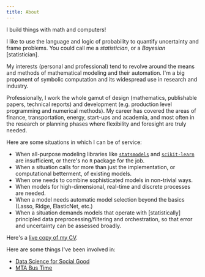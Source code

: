 ```yaml
---
title: About
---
```


I build things with math and computers!

I like to use the language and logic of probability to quantify uncertainty and
frame problems.  You could call me a *statistician*, or a *Bayesian*
[statistician].

My interests (personal and professional) tend to revolve around the means
and methods of mathematical modeling and their automation.  I'm a big 
proponent of symbolic computation and its widespread use in research and
industry.

Professionally, I work the whole gamut of design (mathematics, publishable
papers, technical reports) and development (e.g. production level programming
and numerical methods).  My career has covered the areas of finance,
transportation, energy, start-ups and academia, and most often in the research
or planning phases where flexibility and foresight are truly needed.

Here are some situations in which I can be of service:

* When all-purpose modeling libraries like [`statsmodels`](http://statsmodels.sourceforge.net/)
  and [`scikit-learn`](http://scikit-learn.org/) are insufficient, or there's no `R` package 
  for the job.
* When a situation calls for more than just the implementation, or
  computational betterment, of existing models.
* When one needs to combine sophisticated models in non-trivial ways.
* When models for high-dimensional, real-time and discrete processes are needed.
* When a model needs automatic model selection beyond
  the basics (Lasso, Ridge, ElasticNet, etc.)
* When a situation demands models that operate with [statistically] principled
  data preprocessing/filtering and orchestration, so that error and uncertainty
  can be assessed broadly.

Here's a [live copy of my CV](http://goo.gl/AFV0ij).

Here are some things I've been involved in:

* [Data Science for Social Good](https://dssg.uchicago.edu/)
* [MTA Bus Time](http://bustime.mta.info/wiki/Main/Technology)


